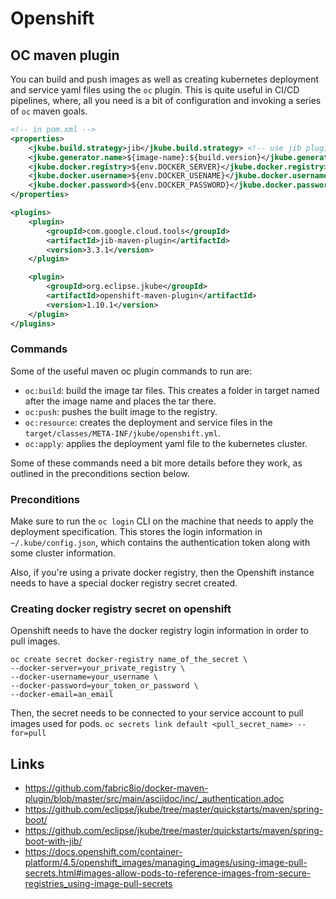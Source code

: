 # Openshift

## OC maven plugin
You can build and push images as well as creating kubernetes deployment and service yaml files using the `oc` plugin.
This is quite useful in CI/CD pipelines, where, all you need is a bit of configuration and invoking a series of `oc` maven goals.

```xml
<!-- in pom.xml -->
<properties>
    <jkube.build.strategy>jib</jkube.build.strategy> <!-- use jib plugin to build the image -->
    <jkube.generator.name>${image-name}:${build.version}</jkube.generator.name>
    <jkube.docker.registry>${env.DOCKER_SERVER}</jkube.docker.registry>
    <jkube.docker.username>${env.DOCKER_USENAME}</jkube.docker.username>
    <jkube.docker.password>${env.DOCKER_PASSWORD}</jkube.docker.password>
</properties>

<plugins>
    <plugin>
        <groupId>com.google.cloud.tools</groupId>
        <artifactId>jib-maven-plugin</artifactId>
        <version>3.3.1</version>
    </plugin>

    <plugin>
        <groupId>org.eclipse.jkube</groupId>
        <artifactId>openshift-maven-plugin</artifactId>
        <version>1.10.1</version>
    </plugin>
</plugins>
```

### Commands
Some of the useful maven oc plugin commands to run are:
- `oc:build`: build the image tar files. This creates a folder in target named after the image name and places the tar there.
- `oc:push`: pushes the built image to the registry.
- `oc:resource`: creates the deployment and service files in the `target/classes/META-INF/jkube/openshift.yml`.
- `oc:apply`: applies the deployment yaml file to the kubernetes cluster.

Some of these commands need a bit more details before they work, as outlined in the preconditions section below.

### Preconditions
Make sure to run the `oc login` CLI on the machine that needs to apply the deployment specification. This stores the login information in `~/.kube/config.json`, which contains the authentication token along with some cluster information.

Also, if you're using a private docker registry, then the Openshift instance needs to have a special docker registry secret created.

### Creating docker registry secret on openshift
Openshift needs to have the docker registry login information in order to pull images.

```
oc create secret docker-registry name_of_the_secret \
--docker-server=your_private_registry \
--docker-username=your_username \
--docker-password=your_token_or_password \
--docker-email=an_email
```

Then, the secret needs to be connected to your service account to pull images used for pods.
`oc secrets link default <pull_secret_name> --for=pull`

## Links
- https://github.com/fabric8io/docker-maven-plugin/blob/master/src/main/asciidoc/inc/_authentication.adoc
- https://github.com/eclipse/jkube/tree/master/quickstarts/maven/spring-boot/
- https://github.com/eclipse/jkube/tree/master/quickstarts/maven/spring-boot-with-jib/
- https://docs.openshift.com/container-platform/4.5/openshift_images/managing_images/using-image-pull-secrets.html#images-allow-pods-to-reference-images-from-secure-registries_using-image-pull-secrets